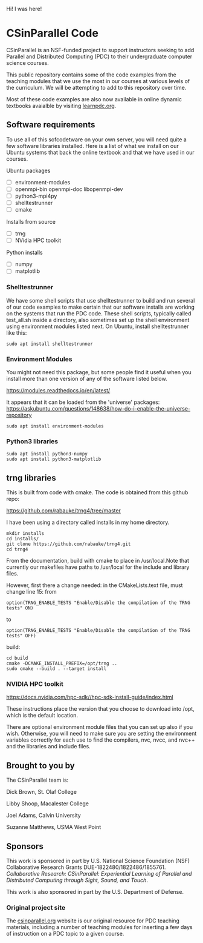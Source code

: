Hi! I was here!

# CSinParallel Code

CSinParallel is an NSF-funded project to support instructors seeking to add Parallel and Distributed Computing (PDC) to their undergraduate computer science courses.  

This public repository contains some of the code examples from the teaching modules that we use the most in our courses at various levels of the curriculum. We will be attempting to add to this repository over time.

Most of these code examples are also now available in online dynamic textbooks avaialble by visiting [learnpdc.org](https://www.learnpdc.org/).

## Software requirements

To use all of this sofcodetware on your own server, you will need quite a few software libraries installed. Here is a list of what we install on our Ubuntu systems that back the online textbook and that we have used in our courses.

Ubuntu packages

- [ ] environment-modules
- [ ] openmpi-bin openmpi-doc libopenmpi-dev
- [ ] python3-mpi4py
- [ ] shelltestrunner
- [ ] cmake

Installs from source
- [ ] trng
- [ ] NVidia HPC toolkit

Python installs
- [ ] numpy
- [ ] matplotlib

### Shelltestrunner

We have some shell scripts that use shelltestrunner to build and run several of our code examples to make certain that our software installs are working on the systems that run the PDC code. These shell scripts, typically called test_all.sh inside a directory, also sometimes set up the shell environment using environment modules listed next. On Ubuntu, install shelltestrunner like this:

    sudo apt install shelltestrunner

### Environment Modules

You might not need this package, but some people find it useful when you install more than one version of any of the software listed below.

https://modules.readthedocs.io/en/latest/

It appears that it can be loaded from the 'universe' packages:
https://askubuntu.com/questions/148638/how-do-i-enable-the-universe-repository

	sudo apt install environment-modules

### Python3 libraries

	sudo apt install python3-numpy
	sudo apt install python3-matplotlib

## trng libraries

This is built from code with cmake. The code is obtained from this github repo:

https://github.com/rabauke/trng4/tree/master

I have been using a directory called installs in my home directory.

	mkdir installs
	cd installs/
	git clone https://github.com/rabauke/trng4.git
	cd trng4

From the documentation, build with cmake to place in /usr/local.Note that currently our makefiles have paths to /usr/local for the include and library files.

However, first there a change needed: in the CMakeLists.text file, must change line 15:
from

	option(TRNG_ENABLE_TESTS "Enable/Disable the compilation of the TRNG tests" ON)

to

	option(TRNG_ENABLE_TESTS "Enable/Disable the compilation of the TRNG tests" OFF)

build:

	cd build
	cmake -DCMAKE_INSTALL_PREFIX=/opt/trng ..
	sudo cmake --build . --target install

	
### NVIDIA HPC toolkit

https://docs.nvidia.com/hpc-sdk//hpc-sdk-install-guide/index.html

These instructions place the version that you choose to download into /opt, which is the default location.

There are optional environment module files that you can set up also if you wish. Otherwise, you will need to make sure you are setting the environment variables correctly for each use to find the compilers, nvc, nvcc, and nvc++ and the libraries and include files.

## Brought to you by

The CSinParallel team is:

Dick Brown, St. Olaf College

Libby Shoop, Macalester College

Joel Adams, Calvin University

Suzanne Matthews, USMA West Point

## Sponsors

This work is sponsored in part by U.S. National Science Foundation (NSF) Collaborative Research Grants DUE-1822480/1822486/1855761. *Collaborative Research: CSinParallel: Experiential Learning of Parallel and Distributed Computing through Sight, Sound, and Touch*. 

This work is also sponsored in part by the U.S. Department of Defense.

### Original project site

The [csinparallel.org](https://csinparallel.org/index.html) website is our original resource for PDC teaching materials, including a number of teaching modules for inserting a few days of instruction on a PDC topic to a given course.